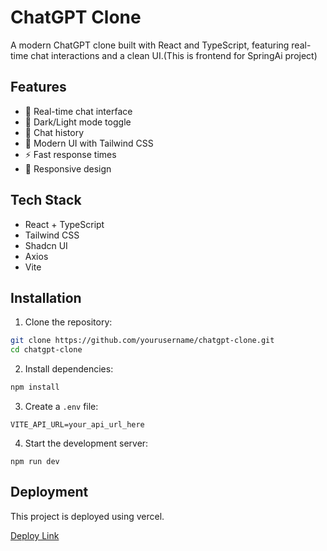 # ChatGPT Clone

A modern ChatGPT clone built with React and TypeScript, featuring real-time chat interactions and a clean UI.(This is frontend for SpringAi project)

## Features

- 🚀 Real-time chat interface
- 🌙 Dark/Light mode toggle
- 💬 Chat history
- 🎨 Modern UI with Tailwind CSS
- ⚡ Fast response times
- 📱 Responsive design

## Tech Stack

- React + TypeScript
- Tailwind CSS
- Shadcn UI
- Axios
- Vite

## Installation

1. Clone the repository:
```bash
git clone https://github.com/yourusername/chatgpt-clone.git
cd chatgpt-clone
```
 2. Install dependencies:

 ```bash
npm install
```
3. Create a `.env` file:
```
VITE_API_URL=your_api_url_here
```

4. Start the development server:
```
npm run dev
```



## Deployment

This project is deployed using vercel.

[Deploy Link](https://chatgpt-clone-spring.vercel.app/)